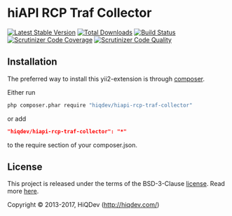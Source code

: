 # hiAPI RCP Traf Collector

[![Latest Stable Version](https://poser.pugx.org/hiqdev/hiapi-rcp-traf-collector/v/stable)](https://packagist.org/packages/hiqdev/hiapi-rcp-traf-collector)
[![Total Downloads](https://poser.pugx.org/hiqdev/hiapi-rcp-traf-collector/downloads)](https://packagist.org/packages/hiqdev/hiapi-rcp-traf-collector)
[![Build Status](https://img.shields.io/travis/hiqdev/hiapi-rcp-traf-collector.svg)](https://travis-ci.org/hiqdev/hiapi-rcp-traf-collector)
[![Scrutinizer Code Coverage](https://img.shields.io/scrutinizer/coverage/g/hiqdev/hiapi-rcp-traf-collector.svg)](https://scrutinizer-ci.com/g/hiqdev/hiapi-rcp-traf-collector/)
[![Scrutinizer Code Quality](https://img.shields.io/scrutinizer/g/hiqdev/hiapi-rcp-traf-collector.svg)](https://scrutinizer-ci.com/g/hiqdev/hiapi-rcp-traf-collector/)

## Installation

The preferred way to install this yii2-extension is through [composer](http://getcomposer.org/download/).

Either run

```sh
php composer.phar require "hiqdev/hiapi-rcp-traf-collector"
```

or add

```json
"hiqdev/hiapi-rcp-traf-collector": "*"
```

to the require section of your composer.json.

## License

This project is released under the terms of the BSD-3-Clause [license](LICENSE).
Read more [here](http://choosealicense.com/licenses/bsd-3-clause).

Copyright © 2013-2017, HiQDev (http://hiqdev.com/)
